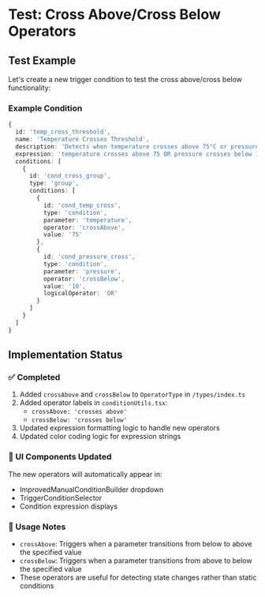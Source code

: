 # Test: Cross Above/Cross Below Operators

## Test Example

Let's create a new trigger condition to test the cross above/cross below functionality:

### Example Condition
```typescript
{
  id: 'temp_cross_threshold',
  name: 'Temperature Crosses Threshold',
  description: 'Detects when temperature crosses above 75°C or pressure crosses below 10 bar',
  expression: 'temperature crosses above 75 OR pressure crosses below 10',
  conditions: [
    { 
      id: 'cond_cross_group', 
      type: 'group',
      conditions: [
        { 
          id: 'cond_temp_cross', 
          type: 'condition', 
          parameter: 'temperature', 
          operator: 'crossAbove', 
          value: '75' 
        },
        { 
          id: 'cond_pressure_cross', 
          type: 'condition', 
          parameter: 'pressure', 
          operator: 'crossBelow', 
          value: '10', 
          logicalOperator: 'OR' 
        }
      ]
    }
  ]
}
```

## Implementation Status

### ✅ Completed
1. Added `crossAbove` and `crossBelow` to `OperatorType` in `/types/index.ts`
2. Added operator labels in `conditionUtils.tsx`:
   - `crossAbove: 'crosses above'`
   - `crossBelow: 'crosses below'`
3. Updated expression formatting logic to handle new operators
4. Updated color coding logic for expression strings

### 🔄 UI Components Updated
The new operators will automatically appear in:
- ImprovedManualConditionBuilder dropdown
- TriggerConditionSelector
- Condition expression displays

### 📝 Usage Notes
- `crossAbove`: Triggers when a parameter transitions from below to above the specified value
- `crossBelow`: Triggers when a parameter transitions from above to below the specified value
- These operators are useful for detecting state changes rather than static conditions